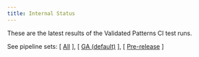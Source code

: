 ```yaml
---
title: Internal Status
---
```


These are the latest results of the Validated Patterns CI test runs.

See pipeline sets: [ [All](/ci/rh?sets=all) ], [ [GA (default)](/ci/rh?sets=GA) ], [ [Pre-release](/ci/rh?sets=early) ]

  <script type="text/javascript" src="/js/dashboard.js"></script>


  <div class='ci-results'>
    <p id="ci-dataset"> </p>
    <script>
      obtainBadges({ 'target':'ci-dataset', 'links':'internal' });
    </script>
  </div>
